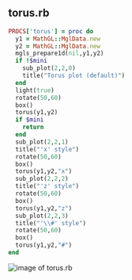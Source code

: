 
## torus.rb

```ruby
PROCS['torus'] = proc do
  y1 = MathGL::MglData.new
  y2 = MathGL::MglData.new
  mgls_prepare1d(nil,y1,y2)
  if !$mini
    sub_plot(2,2,0)
    title("Torus plot (default)")
  end
  light(true)
  rotate(50,60)
  box()
  torus(y1,y2)
  if $mini
    return
  end
  sub_plot(2,2,1)
  title("'x' style")
  rotate(50,60)
  box()
  torus(y1,y2,"x")
  sub_plot(2,2,2)
  title("'z' style")
  rotate(50,60)
  box()
  torus(y1,y2,"z")
  sub_plot(2,2,3)
  title("'\\#' style")
  rotate(50,60)
  box()
  torus(y1,y2,"#")
end


```
![image of torus.rb](https://raw.github.com/masa16/ruby-mathgl-sample/master/samples/torus/torus.png)
